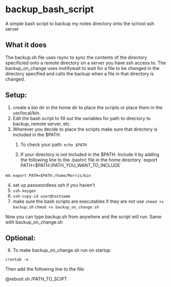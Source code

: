 # backup_bash_script
A simple bash script to backup my notes directory onto the school ssh server
## What it does
The backup.sh file uses rsync to sync the contents of the directory specificied onto a remote directory on a server you have ssh access to. 
The backup_on_change uses inotifywait to wait for a file to be changed in the directory specified and calls the backup when a file in that directory is changed.

## Setup:
1. create a bin dir in the home dir to place the scripts or place them in the usr/local/bin.
2. Edit the bash script to fill out the variables for path to directory to backup, remote server, etc
3. Wherever you decide to place the scripts make sure that directory is included in the $PATH.
   1. To check your path:
`echo $PATH`

   2. If your directory is not included in the $PATH. Include it by adding the following line to the .bashrc file in the home directory 
`export PATH=$PATH:/PATH_YOU_WANT_TO_INCLUDE`

ex:
`export PATH=$PATH:/home/Morris/bin`

4. set up passwordless ssh if you haven't
  1. `ssh-keygen`
  2. `ssh-copy-id user@hostname`
5. make sure the bash scripts are executables if they are not use
`chmod +x backup.sh`
`chmod +x backup_on_change.sh`

Now you can type backup.sh from anywhere and the script will run. Same with backup_on_change.sh

## Optional:
6. To make backup_on_change.sh run on startup

`crontab -e`

Then add the following line to the file:

@reboot sh /PATH_TO_SCIPT
